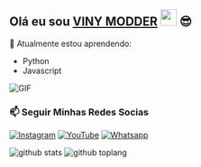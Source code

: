 ## Olá eu sou [VINY MODDER](https://instagram.com/denssptraa) <img src="https://github.com/TheDudeThatCode/TheDudeThatCode/blob/master/Assets/Hi.gif" width="29px"> :sunglasses:

:page_with_curl: Atualmente estou aprendendo:
- Python
- Javascript

<img align="center" fit="fill" alt="GIF" src="https://cdn.discordapp.com/attachments/912458800064266240/912458945661124698/vinimodder.jpg" />

### 📫 Seguir Minhas Redes Socias
<a href="https://www.instagram.com/bkvini.ofc" target="_blank"><img src="https://img.shields.io/badge/Instagram-%23E4405F.svg?&style=flat-square&logo=instagram&logoColor=white" alt="Instagram"></a>
<a href="https://youtube.com/vinimodder" target="_blank"><img src="https://img.shields.io/badge/YouTube-%231877F2.svg?&style=flat-square&logo=YouTube&logoColor=white" alt="YouTube"></a>
<a href="https://wa.me/5581973007985" target="_blank"><img src="https://img.shields.io/badge/Whatsapp-%808080.svg?&style=flat-square&logo=Whatsapp&logoColor=white" alt="Whatsapp"></a>

![github stats](https://miro.medium.com/max/1600/1*OF0xEMkWBv-69zvmNs6RDQ.gif)
![github toplang](https://media.giphy.com/media/coxQHKASG60HrHtvkt/giphy.gif)
